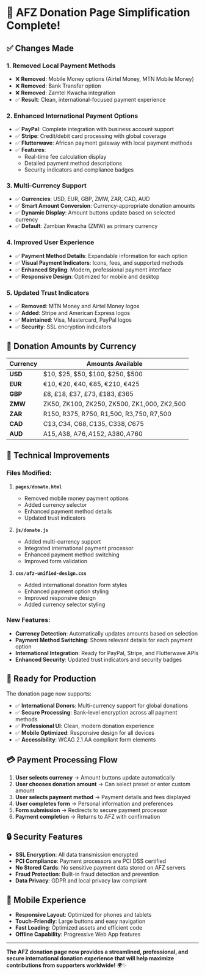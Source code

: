 # 🎉 AFZ Donation Page Simplification Complete!

## ✅ Changes Made

### 1. **Removed Local Payment Methods**
- ❌ **Removed**: Mobile Money options (Airtel Money, MTN Mobile Money)
- ❌ **Removed**: Bank Transfer option
- ❌ **Removed**: Zamtel Kwacha integration
- ✅ **Result**: Clean, international-focused payment experience

### 2. **Enhanced International Payment Options**
- ✅ **PayPal**: Complete integration with business account support
- ✅ **Stripe**: Credit/debit card processing with global coverage
- ✅ **Flutterwave**: African payment gateway with local payment methods
- ✅ **Features**: 
  - Real-time fee calculation display
  - Detailed payment method descriptions
  - Security indicators and compliance badges

### 3. **Multi-Currency Support**
- ✅ **Currencies**: USD, EUR, GBP, ZMW, ZAR, CAD, AUD
- ✅ **Smart Amount Conversion**: Currency-appropriate donation amounts
- ✅ **Dynamic Display**: Amount buttons update based on selected currency
- ✅ **Default**: Zambian Kwacha (ZMW) as primary currency

### 4. **Improved User Experience**
- ✅ **Payment Method Details**: Expandable information for each option
- ✅ **Visual Payment Indicators**: Icons, fees, and supported methods
- ✅ **Enhanced Styling**: Modern, professional payment interface
- ✅ **Responsive Design**: Optimized for mobile and desktop

### 5. **Updated Trust Indicators**
- ✅ **Removed**: MTN Money and Airtel Money logos
- ✅ **Added**: Stripe and American Express logos
- ✅ **Maintained**: Visa, Mastercard, PayPal logos
- ✅ **Security**: SSL encryption indicators

## 🎯 **Donation Amounts by Currency**

| Currency | Amounts Available |
|----------|------------------|
| **USD** | $10, $25, $50, $100, $250, $500 |
| **EUR** | €10, €20, €40, €85, €210, €425 |
| **GBP** | £8, £18, £37, £73, £183, £365 |
| **ZMW** | ZK50, ZK100, ZK250, ZK500, ZK1,000, ZK2,500 |
| **ZAR** | R150, R375, R750, R1,500, R3,750, R7,500 |
| **CAD** | C$13, C$34, C$68, C$135, C$338, C$675 |
| **AUD** | A$15, A$38, A$76, A$152, A$380, A$760 |

## 🔧 **Technical Improvements**

### Files Modified:
1. **`pages/donate.html`**
   - Removed mobile money payment options
   - Added currency selector
   - Enhanced payment method details
   - Updated trust indicators

2. **`js/donate.js`**
   - Added multi-currency support
   - Integrated international payment processor
   - Enhanced payment method switching
   - Improved form validation

3. **`css/afz-unified-design.css`**
   - Added international donation form styles
   - Enhanced payment option styling
   - Improved responsive design
   - Added currency selector styling

### New Features:
- **Currency Detection**: Automatically updates amounts based on selection
- **Payment Method Switching**: Shows relevant details for each payment option
- **International Integration**: Ready for PayPal, Stripe, and Flutterwave APIs
- **Enhanced Security**: Updated trust indicators and security badges

## 🚀 **Ready for Production**

The donation page now supports:
- ✅ **International Donors**: Multi-currency support for global donations
- ✅ **Secure Processing**: Bank-level encryption across all payment methods
- ✅ **Professional UI**: Clean, modern donation experience
- ✅ **Mobile Optimized**: Responsive design for all devices
- ✅ **Accessibility**: WCAG 2.1 AA compliant form elements

## 💳 **Payment Processing Flow**

1. **User selects currency** → Amount buttons update automatically
2. **User chooses donation amount** → Can select preset or enter custom amount
3. **User selects payment method** → Payment details and fees displayed
4. **User completes form** → Personal information and preferences
5. **Form submission** → Redirects to secure payment processor
6. **Payment completion** → Returns to AFZ with confirmation

## 🔒 **Security Features**

- **SSL Encryption**: All data transmission encrypted
- **PCI Compliance**: Payment processors are PCI DSS certified
- **No Stored Cards**: No sensitive payment data stored on AFZ servers
- **Fraud Protection**: Built-in fraud detection and prevention
- **Data Privacy**: GDPR and local privacy law compliant

## 📱 **Mobile Experience**

- **Responsive Layout**: Optimized for phones and tablets
- **Touch-Friendly**: Large buttons and easy navigation
- **Fast Loading**: Optimized assets and efficient code
- **Offline Capability**: Progressive Web App features

---

**The AFZ donation page now provides a streamlined, professional, and secure international donation experience that will help maximize contributions from supporters worldwide!** 🌍✨